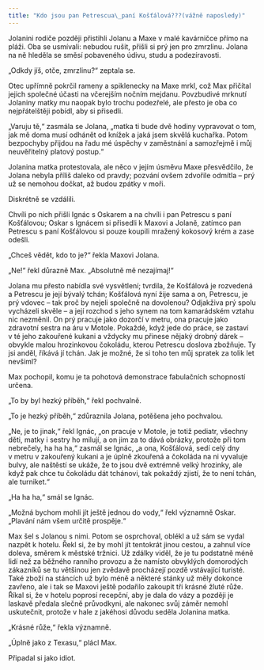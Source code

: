 ```yaml
---
title: "Kdo jsou pan Petrescua\_paní Košťálová???(vážně naposledy)"
---
```


Jolanini rodiče později přistihli Jolanu a Maxe v malé kavárničce přímo na pláži. Oba se usmívali: nebudou rušit, přišli si prý jen pro zmrzlinu. Jolana na ně hleděla se směsí pobaveného údivu, studu a podezíravosti.

„Odkdy jíš, otče, zmrzlinu?“ zeptala se.

Otec upřímně pokrčil rameny a spiklenecky na Maxe mrkl, což Max přičítal jejich společné účasti na včerejším nočním mejdanu. Povzbudivé mrknutí Jolaniny matky mu naopak bylo trochu podezřelé, ale přesto je oba co nejpřátelštěji pobídl, aby si přisedli.

„Varuju tě,“ zasmála se Jolana, „matka ti bude dvě hodiny vypravovat o tom, jak mě doma musí odhánět od knížek a jaká jsem skvělá kuchařka. Potom bezpochyby přijdou na řadu mé úspěchy v zaměstnání a samozřejmě i můj neuvěřitelný platový postup.“

Jolanina matka protestovala, ale něco v jejím úsměvu Maxe přesvědčilo, že Jolana nebyla příliš daleko od pravdy; pozvání ovšem zdvořile odmítla – prý už se nemohou dočkat, až budou zpátky v moři.

Diskrétně se vzdálili.

Chvíli po nich přišli Ignác s Oskarem a na chvíli i pan Petrescu s paní Košťálovou; Oskar s Ignácem si přisedli k Maxovi a Jolaně, zatímco pan Petrescu s paní Košťálovou si pouze koupili mražený kokosový krém a zase odešli.

„Chceš vědět, kdo to je?“ řekla Maxovi Jolana.

„Ne!“ řekl důrazně Max. „Absolutně mě nezajímaj!“

Jolana mu přesto nabídla své vysvětlení; tvrdila, že Košťálová je rozvedená a Petrescu je její bývalý tchán; Košťálová nyní žije sama a on, Petrescu, je prý vdovec – tak proč by nejeli společně na dovolenou? Odjakživa prý spolu vycházeli skvěle – a její rozchod s jeho synem na tom kamarádském vztahu nic nezměnil. On prý pracuje jako dozorčí v metru, ona pracuje jako zdravotní sestra na áru v Motole. Pokaždé, když jede do práce, se zastaví v té jeho zakouřené kukani a vždycky mu přinese nějaký drobný dárek – obvykle malou hrozinkovou čokoládu, kterou Petrescu doslova zbožňuje. Ty jsi anděl, říkává jí tchán. Jak je možné, že si toho ten můj spratek za tolik let nevšiml?

Max pochopil, komu je ta pohotová demonstrace fabulačních schopností určena.

„To by byl hezký příběh,“ řekl pochvalně.

„To je hezký příběh,“ zdůraznila Jolana, potěšena jeho pochvalou.

„Ne, je to jinak,“ řekl Ignác, „on pracuje v Motole, je totiž pediatr, všechny děti, matky i sestry ho milují, a on jim za to dává obrázky, protože při tom nebrečely, ha ha ha,“ zasmál se Ignác, „a ona, Košťálová, sedí celý dny v metru v zakouřený kukani a je úplně zkouřená a čokoláda na ni vyvaluje bulvy, ale naštěstí se ukáže, že to jsou dvě extrémně velký hrozinky, ale když pak chce tu čokoládu dát tchánovi, tak pokaždý zjistí, že to není tchán, ale turniket.“

„Ha ha ha,“ smál se Ignác.

„Možná bychom mohli jít ještě jednou do vody,“ řekl významně Oskar. „Plavání nám všem určitě prospěje.“

Max šel s Jolanou s nimi. Potom se osprchoval, oblékl a už sám se vydal nazpět k hotelu. Řekl si, že by mohl jít tentokrát jinou cestou, a zahnul více doleva, směrem k městské tržnici. Už zdálky viděl, že je tu podstatně méně lidí než za běžného ranního provozu a že namísto obvyklých domorodých zákazníků se tu většinou jen zvědavě procházejí pozdě vstávající turisté. Také zboží na stáncích už bylo méně a některé stánky už měly dokonce zavřeno, ale i tak se Maxovi ještě podařilo zakoupit tři krásné žluté růže. Říkal si, že v hotelu poprosí recepční, aby je dala do vázy a později je laskavě předala slečně průvodkyni, ale nakonec svůj záměr nemohl uskutečnit, protože v hale z jakéhosi důvodu seděla Jolanina matka.

„Krásné růže,“ řekla významně.

„Úplně jako z Texasu,“ plácl Max.

Připadal si jako idiot.
